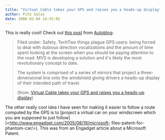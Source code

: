 ```yaml
---
title: "Virtual Cable takes your GPS and raises you a heads-up display"
author: Pito Salas
date: 2008-02-04 14:55:02
---
```



This is really cool! Check out [this
post](<http://feeds.autoblog.com/~r/weblogsinc/autoblog/~3/202445315/>) from
[Autoblog](<http://www.autoblog.com>):

> Filed under: Safety, TechTwo things plague GPS users: being forced to deal
> with dubious direction vocalizations and the amount of time spent looking at
> the screen when you should be paying attention to the road. MVS is
> developing a solution and it's likely the most revolutionary concept to
> date.
>
> The system is comprised of a series of mirrors that project a three-
> dimensional line onto the windshield giving drivers a heads-up display of
> their intended path of travel.
>
> (from: [Virtual Cable takes your GPS and raises you a heads-up
> display](<http://feeds.autoblog.com/~r/weblogsinc/autoblog/~3/202445315/>))

The other really cool idea I have seen for making it easier to follow a route
computed by the GPS is to [project a virtual car on your windscreen which you
are supposed to just follow](<http://www.engadget.com/2005/08/19/microsoft-
files-patent-for-phantom-car/>). This was from an Engadget article about a
Microsoft Patent.


